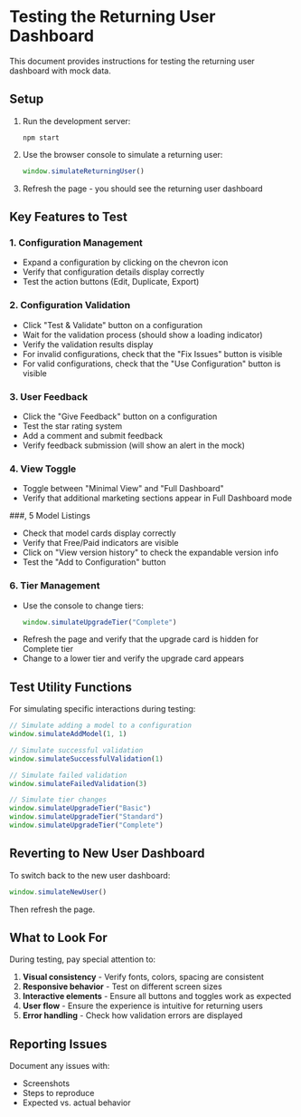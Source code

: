 # Testing the Returning User Dashboard

This document provides instructions for testing the returning user dashboard with mock data.

## Setup

1. Run the development server:
   ```
   npm start
   ```

2. Use the browser console to simulate a returning user:
   ```javascript
   window.simulateReturningUser()
   ```

3. Refresh the page - you should see the returning user dashboard

## Key Features to Test

### 1. Configuration Management
- Expand a configuration by clicking on the chevron icon
- Verify that configuration details display correctly
- Test the action buttons (Edit, Duplicate, Export)

### 2. Configuration Validation
- Click "Test & Validate" button on a configuration
- Wait for the validation process (should show a loading indicator)
- Verify the validation results display
- For invalid configurations, check that the "Fix Issues" button is visible
- For valid configurations, check that the "Use Configuration" button is visible

### 3. User Feedback
- Click the "Give Feedback" button on a configuration
- Test the star rating system
- Add a comment and submit feedback
- Verify feedback submission (will show an alert in the mock)

### 4. View Toggle
- Toggle between "Minimal View" and "Full Dashboard" 
- Verify that additional marketing sections appear in Full Dashboard mode

###, 5 Model Listings
- Check that model cards display correctly
- Verify that Free/Paid indicators are visible
- Click on "View version history" to check the expandable version info
- Test the "Add to Configuration" button

### 6. Tier Management
- Use the console to change tiers:
  ```javascript
  window.simulateUpgradeTier("Complete")
  ```
- Refresh the page and verify that the upgrade card is hidden for Complete tier
- Change to a lower tier and verify the upgrade card appears

## Test Utility Functions

For simulating specific interactions during testing:

```javascript
// Simulate adding a model to a configuration
window.simulateAddModel(1, 1)

// Simulate successful validation
window.simulateSuccessfulValidation(1)

// Simulate failed validation
window.simulateFailedValidation(3)

// Simulate tier changes
window.simulateUpgradeTier("Basic")
window.simulateUpgradeTier("Standard")
window.simulateUpgradeTier("Complete")
```

## Reverting to New User Dashboard

To switch back to the new user dashboard:

```javascript
window.simulateNewUser()
```

Then refresh the page.

## What to Look For

During testing, pay special attention to:

1. **Visual consistency** - Verify fonts, colors, spacing are consistent
2. **Responsive behavior** - Test on different screen sizes
3. **Interactive elements** - Ensure all buttons and toggles work as expected
4. **User flow** - Ensure the experience is intuitive for returning users
5. **Error handling** - Check how validation errors are displayed

## Reporting Issues

Document any issues with:
- Screenshots
- Steps to reproduce
- Expected vs. actual behavior
